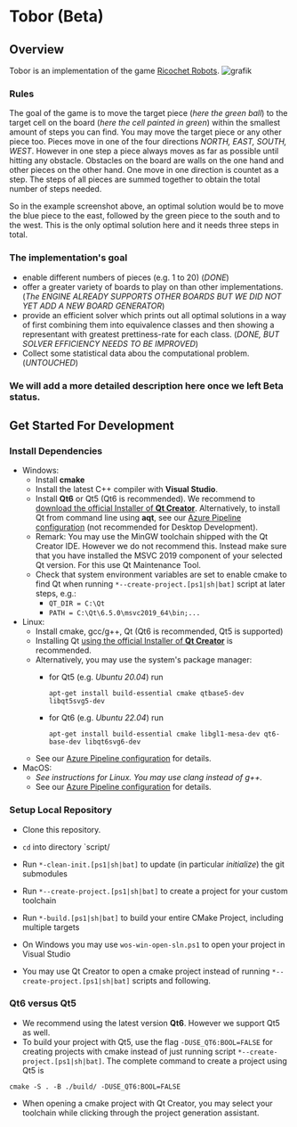 # Tobor (Beta)

## Overview


Tobor is an implementation of the game [Ricochet Robots](https://en.wikipedia.org/wiki/Ricochet_Robots).
![grafik](https://github.com/Necktschnagge/tobor-games/assets/22790899/705700d6-eabc-4a73-827a-fc3a9c263258)

### Rules
The goal of the game is to move the target piece (*here the green ball*) to the target cell on the board (*here the cell painted in green*) within the smallest amount of steps you can find.
You may move the target piece or any other piece too.
Pieces move in one of the four directions *NORTH, EAST, SOUTH, WEST*.
However in one step a piece always moves as far as possible until hitting any obstacle.
Obstacles on the board are walls on the one hand and other pieces on the other hand.
One move in one direction is countet as a step.
The steps of all pieces are summed together to obtain the total number of steps needed.

So in the example screenshot above, an optimal solution would be to move the blue piece to the east, followed by the green piece to the south and to the west.
This is the only optimal solution here and it needs three steps in total. 

### The implementation's goal
* enable different numbers of pieces (e.g. 1 to 20) (_DONE_)
* offer a greater variety of boards to play on than other implementations. (_The ENGINE ALREADY SUPPORTS OTHER BOARDS BUT WE DID NOT YET ADD A NEW BOARD GENERATOR_)
* provide an efficient solver which prints out all optimal solutions in a way of first combining them into equivalence classes and then showing a representant with greatest prettiness-rate for each class. (_DONE, BUT SOLVER EFFICIENCY NEEDS TO BE IMPROVED_)
* Collect some statistical data abou the computational problem. (_UNTOUCHED_)

### **We will add a more detailed description here once we left Beta status.**


## Get Started For Development
### Install Dependencies
   * Windows:
      * Install **cmake**
      * Install the latest C++ compiler with **Visual Studio**.
      * Install **Qt6** or Qt5 (Qt6 is recommended). We recommend to [download the official Installer of **Qt Creator**](https://www.qt.io/product/development-tools). Alternatively, to install Qt from command line using **aqt**, see our [Azure Pipeline configuration](https://github.com/Necktschnagge/cmake-qt-prototype/blob/main/azure-pipelines.yml) (not recommended for Desktop Development).
      * Remark: You may use the MinGW toolchain shipped with the Qt Creator IDE. However we do not recommend this. Instead make sure that you have installed the MSVC 2019 component of your selected Qt version. For this use Qt Maintenance Tool.
      * Check that system environment variables are set to enable cmake to find Qt when running `*--create-project.[ps1|sh|bat]` script at later steps, e.g.:
         * `QT_DIR = C:\Qt`
         * `PATH = C:\Qt\6.5.0\msvc2019_64\bin;...`
   * Linux:
      * Install cmake, gcc/g++, Qt (Qt6 is recommended, Qt5 is supported)
      * Installing Qt [using the official Installer of **Qt Creator**](https://www.qt.io/product/development-tools) is recommended.
      * Alternatively, you may use the system's package manager:
          * for Qt5 (e.g. *Ubuntu 20.04*) run
            
            `apt-get install build-essential cmake qtbase5-dev libqt5svg5-dev`
          * for Qt6 (e.g. *Ubuntu 22.04*) run
          
            `apt-get install build-essential cmake libgl1-mesa-dev qt6-base-dev libqt6svg6-dev`
      * See our [Azure Pipeline configuration](https://github.com/Necktschnagge/cmake-qt-prototype/blob/main/azure-pipelines.yml) for details.
   * MacOS:
      * *See instructions for Linux. You may use clang instead of g++.*
      * See our [Azure Pipeline configuration](https://github.com/Necktschnagge/cmake-qt-prototype/blob/main/azure-pipelines.yml) for details.
### Setup Local Repository
   * Clone this repository.
   * `cd` into directory `script/
   * Run `*-clean-init.[ps1|sh|bat]` to update (in particular *initialize*) the git submodules
   * Run `*--create-project.[ps1|sh|bat]` to create a project for your custom toolchain
   * Run `*-build.[ps1|sh|bat]` to build your entire CMake Project, including multiple targets
   
   * On Windows you may use `wos-win-open-sln.ps1` to open your project in Visual Studio
   * You may use Qt Creator to open a cmake project instead of running `*--create-project.[ps1|sh|bat]` scripts and following.

### Qt6 versus Qt5
   * We recommend using the latest version **Qt6**. However we support Qt5 as well.
   * To build your project with Qt5, use the flag `-DUSE_QT6:BOOL=FALSE` for creating projects with cmake instead of just running script `*--create-project.[ps1|sh|bat]`. The complete command to create a project using Qt5 is
```
cmake -S . -B ./build/ -DUSE_QT6:BOOL=FALSE
```
   * When opening a cmake project with Qt Creator, you may select your toolchain while clicking through the project generation assistant.
